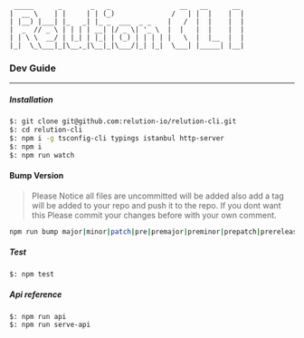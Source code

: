 ```
 _____      ​_       _   _​                 __   __      __
|  __ \    | |     | | (_)              /   | |  |    |  |
| |__) |___| |_   ​_| |_​ _  ___  _ _    |   /  |  |    |  |
|  ​_  // _​ \ | | | | __| |/ _ \| '_ \  |  |   |  |    |  |
| | \ \  __/ | |_| | |_| | (_) | | | | |   \  |  |__  |  |
|_|  \_\___|_|\__,_|\__|_|\___/|_| |_|  \___| |_____| |__|
```

### Dev Guide
---

##### Installation
```bash
$: git clone git@github.com:relution-io/relution-cli.git
$: cd relution-cli
$: npm i -g tsconfig-cli typings istanbul http-server
$: npm i
$: npm run watch
```

#### Bump Version
> Please Notice all files are uncommitted will be added also add a tag will be added to your repo and push it to the repo. If you dont want this Please commit your changes before with your own comment.
```bash
npm run bump major|minor|patch|pre|premajor|preminor|prepatch|prerelease //available options
```

##### Test

```bash
$: npm test
```

##### Api reference
```bash
$: npm run api
$: npm run serve-api
```
